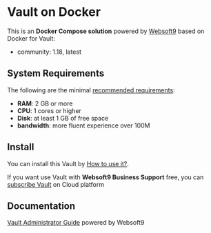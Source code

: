 # Vault on Docker  

This is an **Docker Compose solution** powered by [Websoft9](https://www.websoft9.com) based on Docker for Vault:


 - community:  1.18, latest


## System Requirements

The following are the minimal [recommended requirements](https://learn.hashicorp.com/tutorials/vault):

* **RAM**: 2 GB or more
* **CPU**: 1 cores or higher
* **Disk**: at least 1 GB of free space
* **bandwidth**: more fluent experience over 100M  

## Install

You can install this Vault by [How to use it?](https://github.com/Websoft9/docker-library#how-to-use-it).   

If you want use Vault with **Websoft9 Business Support** free, you can [subscribe Vault](https://www.websoft9.com/apps) on Cloud platform

## Documentation

[Vault Administrator Guide](https://support.websoft9.com/docs/vault) powered by Websoft9